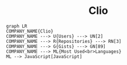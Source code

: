 <h1 align="center">Clio</h1>

```mermaid
graph LR
COMPANY_NAME{Clio}
COMPANY_NAME ---> U{Users} ---> UN[2]
COMPANY_NAME ---> R{Repositories} ---> RN[3]
COMPANY_NAME ---> G{Gists} ---> GN[89]
COMPANY_NAME ---> ML{Most Used<br>Languages}
ML --> JavaScript[JavaScript]
```
